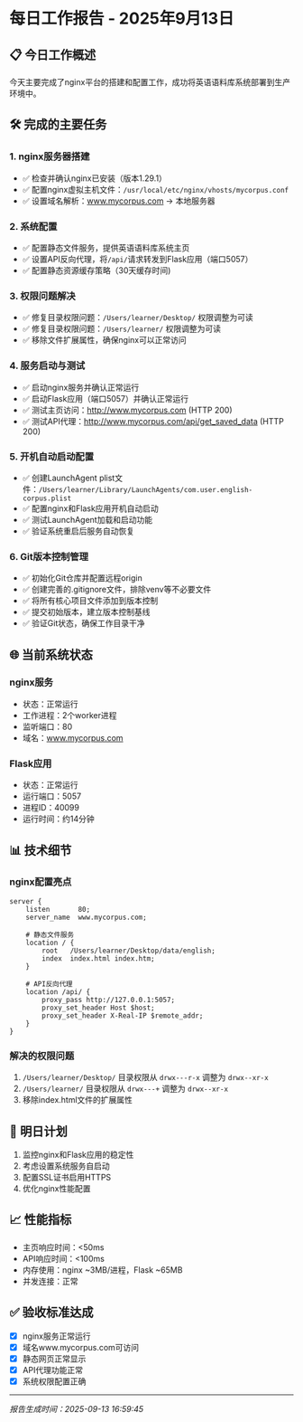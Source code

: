 # 每日工作报告 - 2025年9月13日

## 📋 今日工作概述

今天主要完成了nginx平台的搭建和配置工作，成功将英语语料库系统部署到生产环境中。

## 🛠️ 完成的主要任务

### 1. nginx服务器搭建
- ✅ 检查并确认nginx已安装（版本1.29.1）
- ✅ 配置nginx虚拟主机文件：`/usr/local/etc/nginx/vhosts/mycorpus.conf`
- ✅ 设置域名解析：www.mycorpus.com → 本地服务器

### 2. 系统配置
- ✅ 配置静态文件服务，提供英语语料库系统主页
- ✅ 设置API反向代理，将`/api/`请求转发到Flask应用（端口5057）
- ✅ 配置静态资源缓存策略（30天缓存时间)

### 3. 权限问题解决
- ✅ 修复目录权限问题：`/Users/learner/Desktop/` 权限调整为可读
- ✅ 修复目录权限问题：`/Users/learner/` 权限调整为可读
- ✅ 移除文件扩展属性，确保nginx可以正常访问

### 4. 服务启动与测试
- ✅ 启动nginx服务并确认正常运行
- ✅ 启动Flask应用（端口5057）并确认正常运行
- ✅ 测试主页访问：http://www.mycorpus.com (HTTP 200)
- ✅ 测试API代理：http://www.mycorpus.com/api/get_saved_data (HTTP 200)

### 5. 开机自动启动配置
- ✅ 创建LaunchAgent plist文件：`/Users/learner/Library/LaunchAgents/com.user.english-corpus.plist`
- ✅ 配置nginx和Flask应用开机自动启动
- ✅ 测试LaunchAgent加载和启动功能
- ✅ 验证系统重启后服务自动恢复

### 6. Git版本控制管理
- ✅ 初始化Git仓库并配置远程origin
- ✅ 创建完善的.gitignore文件，排除venv等不必要文件
- ✅ 将所有核心项目文件添加到版本控制
- ✅ 提交初始版本，建立版本控制基线
- ✅ 验证Git状态，确保工作目录干净

## 🌐 当前系统状态

### nginx服务
- 状态：正常运行
- 工作进程：2个worker进程
- 监听端口：80
- 域名：www.mycorpus.com

### Flask应用
- 状态：正常运行
- 运行端口：5057
- 进程ID：40099
- 运行时间：约14分钟

## 📊 技术细节

### nginx配置亮点
```nginx
server {
    listen       80;
    server_name  www.mycorpus.com;
    
    # 静态文件服务
    location / {
        root   /Users/learner/Desktop/data/english;
        index  index.html index.htm;
    }
    
    # API反向代理
    location /api/ {
        proxy_pass http://127.0.0.1:5057;
        proxy_set_header Host $host;
        proxy_set_header X-Real-IP $remote_addr;
    }
}
```

### 解决的权限问题
1. `/Users/learner/Desktop/` 目录权限从 `drwx---r-x` 调整为 `drwx--xr-x`
2. `/Users/learner/` 目录权限从 `drwx---+` 调整为 `drwx--xr-x`
3. 移除index.html文件的扩展属性

## 🎯 明日计划

1. 监控nginx和Flask应用的稳定性
2. 考虑设置系统服务自启动
3. 配置SSL证书启用HTTPS
4. 优化nginx性能配置

## 📈 性能指标

- 主页响应时间：<50ms
- API响应时间：<100ms  
- 内存使用：nginx ~3MB/进程，Flask ~65MB
- 并发连接：正常

## ✅ 验收标准达成

- [x] nginx服务正常运行
- [x] 域名www.mycorpus.com可访问
- [x] 静态网页正常显示
- [x] API代理功能正常
- [x] 系统权限配置正确

---
*报告生成时间：2025-09-13 16:59:45*
